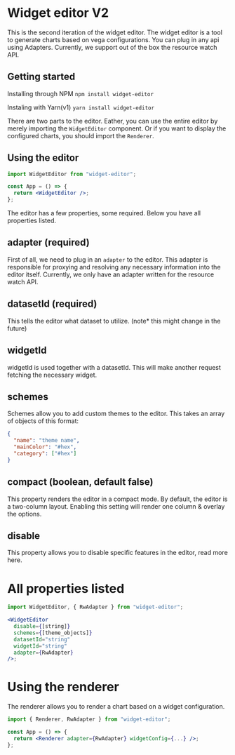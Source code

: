 # Widget editor V2

This is the second iteration of the widget editor. The widget editor is a tool to generate charts based on vega configurations. You can plug in any api using Adapters. Currently, we support out of the box the resource watch API.

## Getting started

Installing through NPM `npm install widget-editor`

Instaling with Yarn(v1) `yarn install widget-editor`

There are two parts to the editor. Eather, you can use the entire editor by merely importing the `WidgetEditor` component. Or if you want to display the configured charts, you should import the `Renderer`.

## Using the editor

```jsx
import WidgetEditor from "widget-editor";

const App = () => {
  return <WidgetEditor />;
};
```

The editor has a few properties, some required. Below you have all properties listed.

## adapter (required)

First of all, we need to plug in an `adapter` to the editor. This adapter is responsible for proxying and resolving any necessary information into the editor itself. Currently, we only have an adapter written for the resource watch API.

## datasetId (required)

This tells the editor what dataset to utilize. (note\* this might change in the future)

## widgetId

widgetId is used together with a datasetId. This will make another request fetching the necessary widget.

## schemes

Schemes allow you to add custom themes to the editor. This takes an array of objects of this format:

```json
{
  "name": "theme name",
  "mainColor": "#hex",
  "category": ["#hex"]
}
```

## compact (boolean, default false)

This property renders the editor in a compact mode. By default, the editor is a two-column layout. Enabling this setting will render one column & overlay the options.

## disable

This property allows you to disable specific features in the editor, read more here.

# All properties listed

```jsx
import WidgetEditor, { RwAdapter } from "widget-editor";

<WidgetEditor
  disable={[string]}
  schemes={[theme_objects]}
  datasetId="string"
  widgetId="string"
  adapter={RwAdapter}
/>;
```

# Using the renderer

The renderer allows you to render a chart based on a widget configuration.

```jsx
import { Renderer, RwAdapter } from "widget-editor";

const App = () => {
  return <Renderer adapter={RwAdapter} widgetConfig={...} />;
};
```
